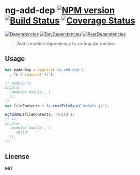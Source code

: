 # ng-add-dep [![NPM version](https://badge.fury.io/js/ng-add-dep.svg)](http://badge.fury.io/js/ng-add-dep) [![Build Status](https://travis-ci.org/dustinspecker/ng-add-dep.svg)](https://travis-ci.org/dustinspecker/ng-add-dep) [![Coverage Status](https://img.shields.io/coveralls/dustinspecker/ng-add-dep.svg)](https://coveralls.io/r/dustinspecker/ng-add-dep?branch=master)
[![Dependencies](https://david-dm.org/dustinspecker/ng-add-dep.svg)](https://david-dm.org/dustinspecker/ng-add-dep/#info=dependencies&view=table) [![DevDependencies](https://david-dm.org/dustinspecker/ng-add-dep/dev-status.svg)](https://david-dm.org/dustinspecker/ng-add-dep/#info=devDependencies&view=table) [![PeerDependencies](https://david-dm.org/dustinspecker/ng-add-dep/peer-status.svg)](https://david-dm.org/dustinspecker/ng-add-dep/#info=peerDependencies&view=table)


> Add a module dependency to an Angular module

## Usage

```javascript
var ngAddDep = require('ng-add-dep')
  , fs = require('fs');

/* module.js
angular
  .module('module', [
  ]);
*/
var fileContents = fs.readFileSync('module.js');

ngAddDep(fileContents, 'child');
/* =>
angular
  .module('module', [
    'child'
  ]);
*/
```

## License
MIT